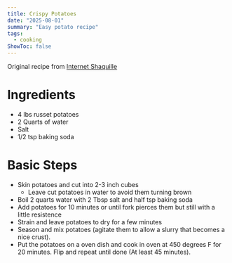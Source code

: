 ```yaml
---
title: Crispy Potatoes
date: "2025-08-01"
summary: "Easy potato recipe"
tags:
  - cooking
ShowToc: false
---
```


Original recipe from [Internet Shaquille](https://youtu.be/KxUX7vgNGfM?si=BO3QN1fHW-emCsLS)

# Ingredients
- 4 lbs russet potatoes
- 2 Quarts of water
- Salt
- 1/2 tsp baking soda

# Basic Steps

- Skin potatoes and cut into 2-3 inch cubes
    - Leave cut potatoes in water to avoid them turning brown
- Boil 2 quarts water with 2 Tbsp salt and half tsp baking soda
- Add potatoes for 10 minutes or until fork pierces them but still with a little resistence
- Strain and leave potatoes to dry for a few minutes
- Season and mix potatoes (agitate them to allow a slurry that becomes a nice crust).
- Put the potatoes on a oven dish and cook in oven at 450 degrees F for 20 minutes. Flip and repeat until done (At least 45 minutes).
